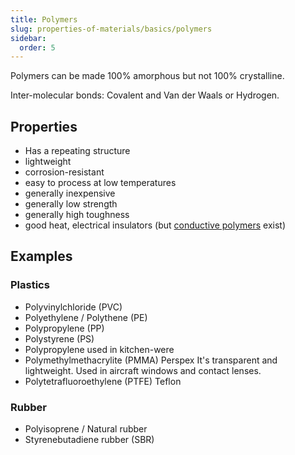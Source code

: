```yaml
---
title: Polymers
slug: properties-of-materials/basics/polymers
sidebar:
  order: 5
---
```


Polymers can be made 100% amorphous but not 100% crystalline.

Inter-molecular bonds: Covalent and Van der Waals or Hydrogen.

## Properties

- Has a repeating structure
- lightweight
- corrosion-resistant
- easy to process at low temperatures
- generally inexpensive
- generally low strength
- generally high toughness
- good heat, electrical insulators (but
  [conductive polymers](/properties-of-materials/electrical-properties/conductive-polymers/)
  exist)

## Examples

### Plastics

- Polyvinylchloride (PVC)
- Polyethylene / Polythene (PE)
- Polypropylene (PP)
- Polystyrene (PS)
- Polypropylene used in kitchen-were
- Polymethylmethacrylite (PMMA) Perspex It's transparent and lightweight. Used
  in aircraft windows and contact lenses.
- Polytetrafluoroethylene (PTFE) Teflon

### Rubber

- Polyisoprene / Natural rubber
- Styrenebutadiene rubber (SBR)
